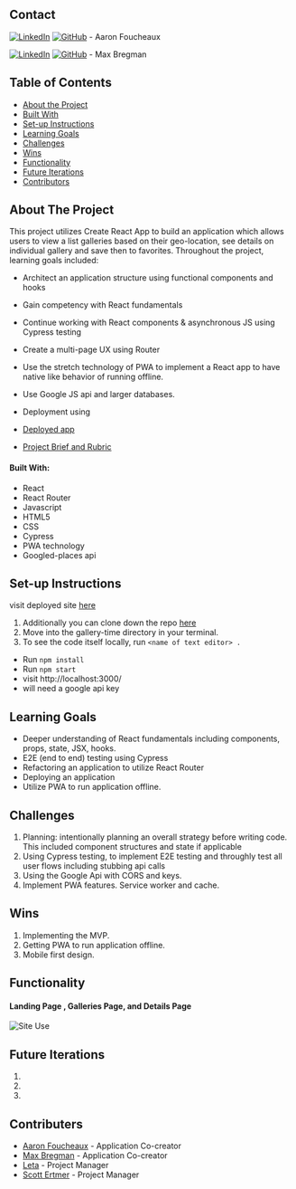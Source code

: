 ## Contact  

[![LinkedIn](https://img.shields.io/badge/-LinkedIn-black.svg?style=flat-square&logo=linkedin&colorB=555)](https://github.com/Afoucheaux) [![GitHub](https://img.shields.io/badge/GitHub-black.svg?&style=flat-square&logo=github&logoColor=white)](https://www.linkedin.com/in/aaron-foucheaux-891626207/) - Aaron Foucheaux

[![LinkedIn](https://img.shields.io/badge/-LinkedIn-black.svg?style=flat-square&logo=linkedin&colorB=555)](https://www.linkedin.com/in/max-bregman-216063203/) [![GitHub](https://img.shields.io/badge/GitHub-black.svg?&style=flat-square&logo=github&logoColor=white)](https://github.com/Max9545) - Max Bregman


## Table of Contents

- [About the Project](#about-the-project)
- [Built With](#built-with)
- [Set-up Instructions](#set-up-instructions)
- [Learning Goals](#learning-goals)
- [Challenges](#challenges)
- [Wins](#wins)
- [Functionality](#functionality)
- [Future Iterations](#future-iterations)
- [Contributors](#contributors)


## About The Project

This project utilizes Create React App to build an application which allows users to view a list galleries based on their geo-location, see details on individual gallery and save then to favorites. Throughout the project, learning goals included:

- Architect an application structure using functional components and hooks
- Gain competency with React fundamentals
- Continue working with React components & asynchronous JS using Cypress testing
- Create a multi-page UX using Router
- Use the stretch technology of PWA to implement a React app to have native like behavior of running offline.
- Use Google JS api and larger databases.
- Deployment using

- [Deployed app]()
- [Project Brief and Rubric](https://frontend.turing.io/projects/module-3/stretch.html)


#### Built With:

- React
- React Router
- Javascript
- HTML5
- CSS
- Cypress
- PWA technology
- Googled-places api


## Set-up Instructions

visit deployed site [here]()

1. Additionally you can clone down the repo [here](https://github.com/Max9545/gallery-time)
2. Move into the gallery-time directory in your terminal.
3. To see the code itself locally, run `<name of text editor> .`
- Run `npm install`
- Run `npm start`
- visit http://localhost:3000/
- will need a google api key

## Learning Goals

- Deeper understanding of React fundamentals including components, props, state, JSX, hooks.
- E2E (end to end) testing using Cypress
- Refactoring an application to utilize React Router
- Deploying an application
- Utilize PWA to run application offline.


## Challenges

1. Planning: intentionally planning an overall strategy before writing code. This included component structures and state if applicable
2. Using Cypress testing, to implement E2E testing and throughly test all user flows including stubbing api calls
3. Using the Google Api with CORS and keys.
4. Implement PWA features. Service worker and cache.  


## Wins

1. Implementing the MVP.
2. Getting PWA to run application offline.
3. Mobile first design.


## Functionality

<!-- add gif -->
#### Landing Page , Galleries Page, and Details Page
![Site Use](https://media.giphy.com/media/t17g16S5Oc48f7jzt3/giphy.gif)


## Future Iterations

1.
2.
3.


## Contributers

* [Aaron Foucheaux](https://github.com/alexthompson207) - Application Co-creator
* [Max Bregman](https://github.com/Max9545) - Application Co-creator
* [Leta](https://github.com/letakeane) - Project Manager
* [Scott Ertmer](https://github.com/sertmer) - Project Manager
